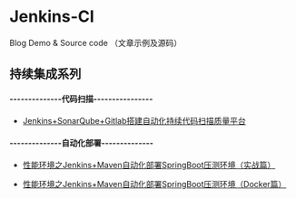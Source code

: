 # Jenkins-CI
Blog Demo &amp; Source code （文章示例及源码）

## 持续集成系列

#### --------------代码扫描----------------
- [Jenkins+SonarQube+Gitlab搭建自动化持续代码扫描质量平台](https://mp.weixin.qq.com/s?__biz=MzIwNDY3MDg1OA==&mid=2247484621&idx=1&sn=10c5efcea84cdd7e5710f7bbb0fb9391&chksm=973dd628a04a5f3ef3bfd7fbf8e8c1245f07aea6123220e5192890804c7c32dea29feb98f47c&scene=21#wechat_redirect)

#### --------------自动化部署--------------
- [性能环境之Jenkins+Maven自动化部署SpringBoot压测环境（实战篇）](https://mp.weixin.qq.com/s?__biz=MzIwNDY3MDg1OA==&mid=2247484576&idx=1&sn=1f1b6f8b3e882cd6f88f8858ed447c0c&chksm=973dd645a04a5f53ce6909e0cdbb6b62d747ecd5d4e836e77908a65ab46c201643d0f66068d5&scene=21#wechat_redirect)

- [性能环境之Jenkins+Maven自动化部署SpringBoot压测环境（Docker篇）](https://mp.weixin.qq.com/s?__biz=MzIwNDY3MDg1OA==&mid=2247484589&idx=1&sn=dc929ec19ca9cc2830c8029c13bfaf73&chksm=973dd648a04a5f5e8572e7ce19a893447da69b0f0cb6d52847286305cafc671e3ffa65557c7a&scene=21#wechat_redirect)
